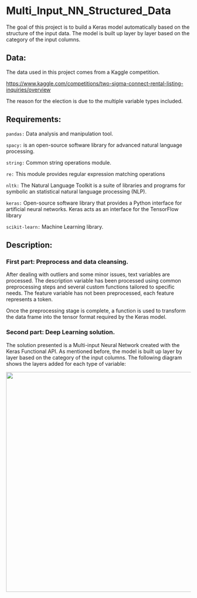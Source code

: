 # Multi_Input_NN_Structured_Data

The goal of this project is to build a Keras model automatically based on the structure of the input data. The model is built up layer by layer based on the category of the input columns.

## Data:

The data used in this project comes from a Kaggle competition.

https://www.kaggle.com/competitions/two-sigma-connect-rental-listing-inquiries/overview

The reason for the election is due to the multiple variable types included.

## Requirements:

```pandas:``` Data analysis and manipulation tool.

```spacy:``` is an open-source software library for advanced natural language processing.

```string:``` Common string operations module.

```re:``` This module provides regular expression matching operations

```nltk:``` The Natural Language Toolkit is a suite of libraries and programs for symbolic an statistical natural language processing (NLP).

```keras:``` Open-source software library that provides a Python interface for artificial neural networks. Keras acts as an interface for the TensorFlow library

```scikit-learn:``` Machine Learning library.

## Description: 

### First part: Preprocess and data cleansing. 

After dealing with outliers and some minor issues, text variables are processed. The description variable has been processed using common preprocessing steps and several custom functions tailored to specific needs. The feature variable has not been preprocessed, each feature represents a token.

Once the preprocessing stage is complete, a function is used to transform the data frame into the tensor format required by the Keras model.

### Second part: Deep Learning solution. 

The solution presented is a Multi-input Neural Network created with the Keras Functional API. As mentioned before, the model is built up layer by layer based on the category of the input columns. The following diagram shows the layers added for each type of variable:

<img src="https://user-images.githubusercontent.com/20369543/182665740-babbcef1-3603-4b12-ba7a-6bd4f5f81fa2.PNG" width="600">

